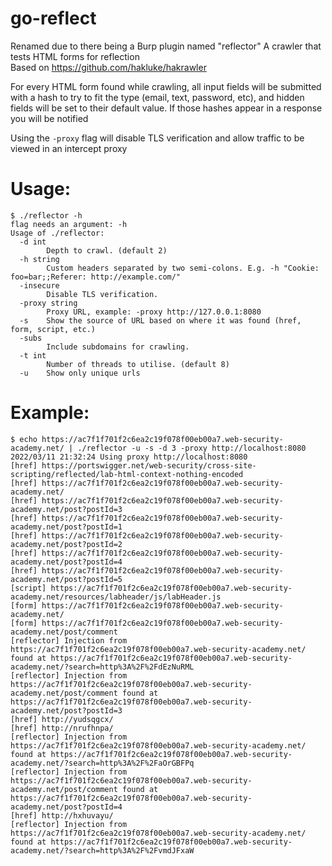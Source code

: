 # go-reflect
Renamed due to there being a Burp plugin named "reflector"
A crawler that tests HTML forms for reflection  
Based on https://github.com/hakluke/hakrawler  

For every HTML form found while crawling, all input fields will be submitted with a hash to try to fit the type (email, text, password, etc), and hidden fields will be set to their default value.  If those hashes appear in a response you will be notified

Using the `-proxy` flag will disable TLS verification and allow traffic to be viewed in an intercept proxy

# Usage:
```
$ ./reflector -h
flag needs an argument: -h
Usage of ./reflector:
  -d int
    	Depth to crawl. (default 2)
  -h string
    	Custom headers separated by two semi-colons. E.g. -h "Cookie: foo=bar;;Referer: http://example.com/" 
  -insecure
    	Disable TLS verification.
  -proxy string
    	Proxy URL, example: -proxy http://127.0.0.1:8080
  -s	Show the source of URL based on where it was found (href, form, script, etc.)
  -subs
    	Include subdomains for crawling.
  -t int
    	Number of threads to utilise. (default 8)
  -u	Show only unique urls
```

# Example:
```
$ echo https://ac7f1f701f2c6ea2c19f078f00eb00a7.web-security-academy.net/ | ./reflector -u -s -d 3 -proxy http://localhost:8080
2022/03/11 21:32:24 Using proxy http://localhost:8080
[href] https://portswigger.net/web-security/cross-site-scripting/reflected/lab-html-context-nothing-encoded
[href] https://ac7f1f701f2c6ea2c19f078f00eb00a7.web-security-academy.net/
[href] https://ac7f1f701f2c6ea2c19f078f00eb00a7.web-security-academy.net/post?postId=3
[href] https://ac7f1f701f2c6ea2c19f078f00eb00a7.web-security-academy.net/post?postId=1
[href] https://ac7f1f701f2c6ea2c19f078f00eb00a7.web-security-academy.net/post?postId=2
[href] https://ac7f1f701f2c6ea2c19f078f00eb00a7.web-security-academy.net/post?postId=4
[href] https://ac7f1f701f2c6ea2c19f078f00eb00a7.web-security-academy.net/post?postId=5
[script] https://ac7f1f701f2c6ea2c19f078f00eb00a7.web-security-academy.net/resources/labheader/js/labHeader.js
[form] https://ac7f1f701f2c6ea2c19f078f00eb00a7.web-security-academy.net/
[form] https://ac7f1f701f2c6ea2c19f078f00eb00a7.web-security-academy.net/post/comment
[reflector] Injection from https://ac7f1f701f2c6ea2c19f078f00eb00a7.web-security-academy.net/ found at https://ac7f1f701f2c6ea2c19f078f00eb00a7.web-security-academy.net/?search=http%3A%2F%2FdEzNuRML
[reflector] Injection from https://ac7f1f701f2c6ea2c19f078f00eb00a7.web-security-academy.net/post/comment found at https://ac7f1f701f2c6ea2c19f078f00eb00a7.web-security-academy.net/post?postId=3
[href] http://yudsqgcx/
[href] http://nrufhnpa/
[reflector] Injection from https://ac7f1f701f2c6ea2c19f078f00eb00a7.web-security-academy.net/ found at https://ac7f1f701f2c6ea2c19f078f00eb00a7.web-security-academy.net/?search=http%3A%2F%2FaOrGBFPq
[reflector] Injection from https://ac7f1f701f2c6ea2c19f078f00eb00a7.web-security-academy.net/post/comment found at https://ac7f1f701f2c6ea2c19f078f00eb00a7.web-security-academy.net/post?postId=4
[href] http://hxhuvayu/
[reflector] Injection from https://ac7f1f701f2c6ea2c19f078f00eb00a7.web-security-academy.net/ found at https://ac7f1f701f2c6ea2c19f078f00eb00a7.web-security-academy.net/?search=http%3A%2F%2FvmdJFxaW

```
